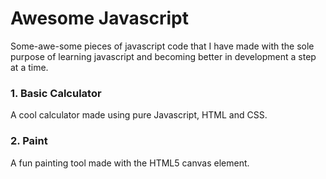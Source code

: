 # Awesome Javascript

Some-awe-some pieces of javascript code that I have made with the sole purpose of learning javascript and becoming better in development a step at a time.


### 1. Basic Calculator

A cool calculator made using pure Javascript, HTML and CSS.

### 2. Paint

A fun painting tool made with the HTML5 canvas element.

